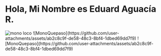 # Hola, Mi Nombre es Eduard Aguacía R. 

<picture>
  <img src="![MonoQuepaso](https://github.com/user-attachments/assets/ab2c8c9f-de58-48c3-8bf4-1dbed69dd7f9)" alt="mono loco" >
  ![MonoQuepaso](https://github.com/user-attachments/assets/ab2c8c9f-de58-48c3-8bf4-1dbed69dd7f9)
</picture>
![MonoQuepaso](https://github.com/user-attachments/assets/ab2c8c9f-de58-48c3-8bf4-1dbed69dd7f9)

<!--
**EdAgRa/EdAgRa** is a ✨ _special_ ✨ repository because its `README.md` (this file) appears on your GitHub profile.

Here are some ideas to get you started:

- 🔭 I’m currently working on ...
- 🌱 I’m currently learning ...
- 👯 I’m looking to collaborate on ...
- 🤔 I’m looking for help with ...
- 💬 Ask me about ...
- 📫 How to reach me: ...
- 😄 Pronouns: ...
- ⚡ Fun fact: ...
-->
